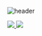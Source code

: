 ![header](https://capsule-render.vercel.app/api?type=Rounded&color=auto&height=150&section=header&text=Just%20DoIt&fontSize=90&animation=fadeIn)

<a href="https://velog.io/@yjh0602"><img src="https://img.shields.io/badge/Velog-3DDC84?style=flat-square&logo=Blogger&logoColor=white"/>
<a href="https://www.youtube.com/channel/UCPdqvySTixjkvtDcyKKYQag"><img src="https://img.shields.io/youtube/channel/y?style=social"/></a>

<!--
**yjh0602/yjh0602** is a ✨ _special_ ✨ repository because its `README.md` (this file) appears on your GitHub profile.



